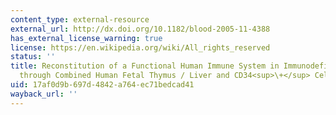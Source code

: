 ```yaml
---
content_type: external-resource
external_url: http://dx.doi.org/10.1182/blood-2005-11-4388
has_external_license_warning: true
license: https://en.wikipedia.org/wiki/All_rights_reserved
status: ''
title: Reconstitution of a Functional Human Immune System in Immunodeficient Mice
  through Combined Human Fetal Thymus / Liver and CD34<sup>\+</sup> Cell Transplantation
uid: 17af0d9b-697d-4842-a764-ec71bedcad41
wayback_url: ''
---
```

